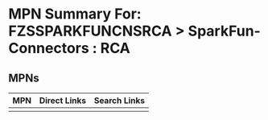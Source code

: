 



# MPN Summary For: FZSSPARKFUNCNSRCA > SparkFun-Connectors : RCA

## MPNs
  

|MPN|Direct Links|Search Links|
| :--- | :--- | :--- |
||||
